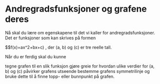 # Andregradsfunksjoner og grafene deres

Nå skal du lære om egenskapene til det vi kaller for andregradsfunksjoner. Det er funksjoner som kan skrives på formen

$$f(x)=ax^2+bx+c\) , der \(a, b\) og \(c\) er tre reelle tall. 

Når du er ferdig skal du kunne 

tegne grafen til en slik funksjon
gjøre greie for hvordan ulike verdier for \(a, b\) og \(c\) påvirker grafens utseende
bestemme grafens symmetrilinje og bruke dette til å finne topp- eller bunnpunkt på grafen.